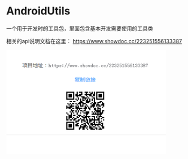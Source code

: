 # AndroidUtils
 
一个用于开发时的工具包，里面包含基本开发需要使用的工具类
 
相关的api说明文档在这里：
https://www.showdoc.cc/223251556133387
 
![Image1 text](https://github.com/MoneyNotFoundException/AndroidUtils/blob/master/doclink.png)
